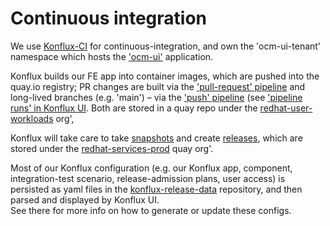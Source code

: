 
# Continuous integration

We use [Konflux-CI][1] for continuous-integration, and own the 'ocm-ui-tenant' namespace which hosts the ['ocm-ui'][8] application.

Konflux builds our FE app into container images, which are pushed into the quay.io registry; PR changes are built via the ['pull-request' pipeline][3] and long-lived branches (e.g. 'main') – via the ['push' pipeline][4] (see ['pipeline runs' in Konflux UI][9]. Both are stored in a quay repo under the [redhat-user-workloads][2] org',

Konflux will take care to take [snapshots][5] and create [releases][6], which are stored under the [redhat-services-prod][7] quay org'.

Most of our Konflux configuration (e.g. our Konflux app, component, integration-test scenario, release-admission plans, user access) is persisted as yaml files in the [konflux-release-data][10] repository, and then parsed and displayed by Konflux UI.  
See there for more info on how to generate or update these configs.


   
      


[1]: https://konflux.pages.redhat.com/docs/users/index.html
[2]: https://quay.io/repository/redhat-user-workloads/ocm-ui-tenant/uhc-portal
[3]: https://github.com/RedHatInsights/uhc-portal/blob/main/.tekton/uhc-portal-pull-request.yaml
[4]: https://github.com/RedHatInsights/uhc-portal/blob/main/.tekton/uhc-portal-push.yaml
[5]: https://konflux-ui.apps.stone-prd-rh01.pg1f.p1.openshiftapps.com/ns/ocm-ui-tenant/applications/ocm-ui/snapshots
[6]: https://konflux-ui.apps.stone-prd-rh01.pg1f.p1.openshiftapps.com/ns/ocm-ui-tenant/applications/ocm-ui/releases
[7]: https://quay.io/repository/redhat-services-prod/ocm-ui-tenant/uhc-portal
[8]: https://konflux-ui.apps.stone-prd-rh01.pg1f.p1.openshiftapps.com/ns/ocm-ui-tenant/applications/ocm-ui/
[9]: https://konflux-ui.apps.stone-prd-rh01.pg1f.p1.openshiftapps.com/ns/ocm-ui-tenant/applications/ocm-ui/activity/pipelineruns
[10]: https://gitlab.cee.redhat.com/releng/konflux-release-data
